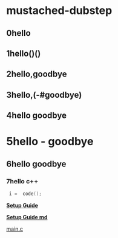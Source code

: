 # mustached-dubstep
## 0hello
## 1hello()()
## 2hello,goodbye
## 3hello,(-#goodbye)
## 4hello goodbye
# 5hello - goodbye
## 6hello  goodbye
### 7hello c++

```c
 i =  code();
```

 **[Setup Guide](https://github.com/doriangray1/mustached-dubstep/wiki/setup-guide)**  
 
 **[Setup Guide md](docs/setup.md)** 
 
 [main.c](main.c)
